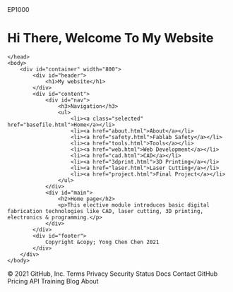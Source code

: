 <html>
<head>
EP1000</head>
<body>
<h1>Hi There,  Welcome To My Website </h1> 
<html>

	</head>
	<body>
		<div id="container" width="800">
			<div id="header">
				<h1>My website</h1>
			</div>
			<div id="content">
				<div id="nav">
					<h3>Navigation</h3>
					<ul>
						<li><a class="selected" href="basefile.html">Home</a></li>
						<li><a href="about.html">About</a></li>
						<li><a href="safety.html">Fablab Safety</a></li>
						<li><a href="tools.html">Tools</a></li>
						<li><a href="web.html">Web Development</a></li>
						<li><a href="cad.html">CAD</a></li>
						<li><a href="3dprint.html">3D Printing</a></li>
						<li><a href="laser.html">Laser Cutting</a></li>
						<li><a href="project.html">Final Project</a></li>
					</ul>
				</div>
				<div id="main">
					<h2>Home page</h2>
					<p>This elective module introduces basic digital fabrication technologies like CAD, laser cutting, 3D printing, electronics & programming.</p>
				</div>
			</div>
			<div id="footer">
				Copyright &copy; Yong Chen Chen 2021
			</div>
		</div>
	</body>
</html>
© 2021 GitHub, Inc.
Terms
Privacy
Security
Status
Docs
Contact GitHub
Pricing
API
Training
Blog
About

